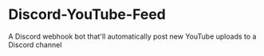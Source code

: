 # Discord-YouTube-Feed
A Discord webhook bot that'll automatically post new YouTube uploads to a Discord channel

